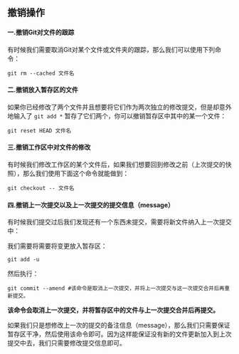 ## 撤销操作

#### 一.撤销Git对文件的跟踪

有时候我们需要取消Git对某个文件或文件夹的跟踪，那么我们可以使用下列命令：

```shell
git rm --cached 文件名
```

#### 二.撤销放入暂存区的文件

​		如果你已经修改了两个文件并且想要将它们作为两次独立的修改提交，但是却意外地输入了 `git add *` 暂存了它们两个，你可以撤销暂存区中其中的某一个文件：

```shell
git reset HEAD 文件名
```

#### 三.撤销工作区中对文件的修改

​	有时候我们修改工作区的某个文件后，如果我们想要回到修改之前（上次提交的快照），那么我们使用下面这个命令就能做到：

```shell
git checkout -- 文件名
```

#### 四.撤销上一次提交以及上一次提交的提交信息（message）

有时候我们提交过后我们发现还有一个东西未提交，需要将新文件纳入上一次提交中：

我们需要将需要将变更放入暂存区：

```shell
git add -u
```

然后执行：

```shell
git commit --amend #该命令是取消上一次提交，并将上一次提交与这一次提交合并后再重新提交。
```

​	**该命令会取消上一次提交，并将暂存区中的文件与上一次提交合并后再提交。**

​	 如果我们只是想修改上一次的提交的备注信息（message），那么我们只需要保证暂存区干净，然后使用该命令即可。因为这样能保证没有新的文件更新加入到上次提交中去，我们只需要修改提交信息即可。

